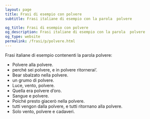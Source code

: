 ```yaml
---
layout: page
title: Frasi di esempio con polvere 
subtitle: Frasi italiane di esempio con la parola  polvere

og_title: Frasi di esempio con polvere 
og_description: Frasi italiane di esempio con la parola  polvere
og_type: website
permalink: /frasi/p/polvere.html
---
```


Frasi italiane di esempio contenenti la parola polvere:


- Polvere alla polvere.
- perché sei polvere, e in polvere ritornerai’.
- Bear sbalzato nella polvere.
- un grumo di polvere.
- Luce, vento, polvere.
- Quella era polvere d’oro.
- Sangue e polvere.
- Poiché presto giacerò nella polvere.
- tutti vengon dalla polvere, e tutti ritornano alla polvere.
- Solo vento, polvere e cadaveri.
